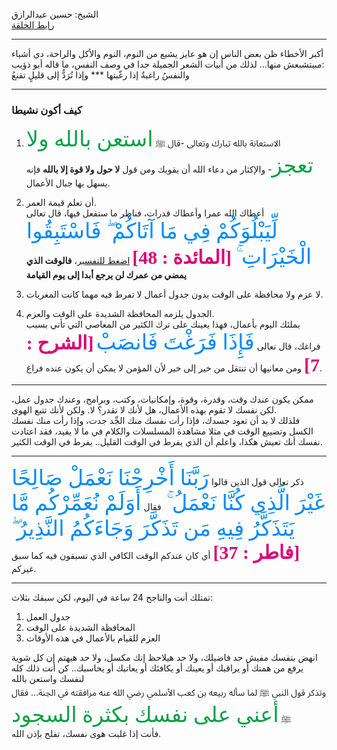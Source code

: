 <br>
الشيخ: حسين عبدالرازق<br>
<a href="https://youtu.be/gvI2af0FppU?feature=shared">رابط الحلقة</a>
<br>

---
أكبر الأخطاء ظن بعض الناس إن هو عايز يشبع من النوم، النوم والأكل والراحة، دي أشياء مبيتشبعش منها… لذلك من أبيات الشعر الجميلة جدا في وصف النفس، ما قاله أبو ذؤيب:  
والنفسُ راغبةٌ إذا رغّبتها *** وإذا تُرَدُّ إلى قليلٍ تقنعُ  

---
### كيف أكون نشيطا

1. الاستعانة بالله تبارك وتعالى -قال ﷺ <span  style="color: #08a045;font-family: 'Arabic Typesetting';font-size: 34px;">استعن بالله ولا تعجز</span>-
   والإكثار من دعاء الله أن يقويك ومن قول **لا حول ولا قوة إلا بالله** فإنه يسهل بها جبال الأعمال.
   
2. أن تعلم قيمة العمر.  
    أعطاك الله عمرا وأعطاك قدرات، فناظر ما ستفعل فيها، قال تعالى <span style="color: #008bf8;font-family: 'Arabic Typesetting';font-size: 34px;">لِّيَبْلُوَكُمْ فِي مَا آتَاكُمْ ۖ فَاسْتَبِقُوا الْخَيْرَاتِ ۚ</span><span style="color: #dc0073;font-family: 'Arabic Typesetting';font-weight: bold;font-size: 30px;"> [المائدة : 48]</span> [اضغط للتفسير](https://quran.ksu.edu.sa/tafseer/katheer/sura5-aya48.html)،  **فالوقت الذي يمضي من عمرك لن يرجع أبدا إلى يوم القيامة**
    
3. لا عزم ولا محافظة على الوقت بدون جدول أعمال لا تفرط فيه مهما كانت المغريات.
   
4. الجدول يلزمه المحافظة الشديدة على الوقت والعزم.  
    بملئك اليوم بأعمال، فهذا يعينك على ترك الكثير من المعاصي التي تأتي بسبب فراغك، قال تعالى <span style="color: #008bf8;font-family: 'Arabic Typesetting';font-size: 34px;">فَإِذَا فَرَغْتَ فَانصَبْ</span>  <span style="color: #dc0073;font-family: 'Arabic Typesetting';font-weight: bold;font-size: 30px;">[الشرح : 7]</span> 
    ومن معانيها أن تنتقل من خير إلى خير لأن المؤمن لا يمكن أن يكون عنده فراغ.

---

ممكن يكون عندك وقت، وقدرة، وقوة، وإمكانيات، وكتب، وبرامج، وعندك جدول عمل، لكن نفسك لا تقوم بهذه الأعمال، هل لأنك لا تقدر؟ لا. ولكن لأنك تتبع الهوى.  
فلذلك لا بد أن تعود جسدك، فإذا رأت نفسك منك الجِّد جدت، وإذا رأت منك نفسك الكسل وتضييع الوقت في مثلا مشاهدة المسلسلات والكلام في ما لا يفيد، فقد اعتادت نفسك أنك تعيش هكذا، واعلم أن الذي يفرط في الوقت القليل.. يفرط في الوقت الكثير.  

---
  
ذكر تعالى قول الذين قالوا 
<span style="color: #008bf8;font-family: 'Arabic Typesetting';font-size: 34px;">رَبَّنَا أَخْرِجْنَا نَعْمَلْ صَالِحًا غَيْرَ الَّذِي كُنَّا نَعْمَلُ ۚ </span>فقال
<span style="color: #008bf8;font-family: 'Arabic Typesetting';font-size: 34px;">أَوَلَمْ نُعَمِّرْكُم مَّا يَتَذَكَّرُ فِيهِ مَن تَذَكَّرَ وَجَاءَكُمُ النَّذِيرُ ۖ</span> <span style="color: #dc0073;font-family: 'Arabic Typesetting';font-weight: bold;font-size: 30px;"> [فاطر : 37]</span>  أي كان عندكم الوقت الكافي الذي تسبقون فيه كما سبق  غيركم.  


---

تمتلك أنت والناجح 24 ساعة في اليوم، لكن سبقك بثلاث:  
1. جدول العمل  
2. المحافظة الشديدة على الوقت  
3. العزم للقيام بالأعمال في هذه الأوقات  
  
انهض بنفسك مفيش حد فاضيلك، ولا حد هيلاحظ إنك مكسل، ولا حد هيهتم إن كل شوية يرفع من همتك أو يراقبك أو يعينك أو يكافئك أو يعاتبك أو يحاسبك.. كن أنت ذلك كله لنفسك واستعن بالله  
وتذكر قول النبي ﷺ لما سأله ربيعه بن كعب الأسلمي رضي الله عنه مرافقته في الجنة… فقال ﷺ <span  style="color: #08a045;font-family: 'Arabic Typesetting';font-size: 34px;">أعني على نفسك بكثرة السجود</span>  
فأنت إذا غلبت هوى نفسك، تفلح بإذن الله.